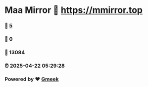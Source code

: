 # Maa Mirror :link: https://mmirror.top 
### :page_facing_up: [5](https://mmirror.top/tag.html) 
### :speech_balloon: 0 
### :hibiscus: 13084 
### :alarm_clock: 2025-04-22 05:29:28 
### Powered by :heart: [Gmeek](https://github.com/Meekdai/Gmeek)
